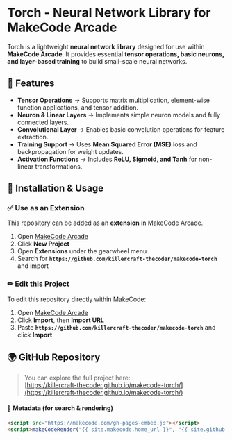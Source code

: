 # Torch - Neural Network Library for MakeCode Arcade

Torch is a lightweight **neural network library** designed for use within **MakeCode Arcade**. It provides essential **tensor operations, basic neurons, and layer-based training** to build small-scale neural networks.

## 🚀 Features
- **Tensor Operations** → Supports matrix multiplication, element-wise function applications, and tensor addition.
- **Neuron & Linear Layers** → Implements simple neuron models and fully connected layers.
- **Convolutional Layer** → Enables basic convolution operations for feature extraction.
- **Training Support** → Uses **Mean Squared Error (MSE)** loss and backpropagation for weight updates.
- **Activation Functions** → Includes **ReLU, Sigmoid, and Tanh** for non-linear transformations.

## 🔗 Installation & Usage

### ✅ **Use as an Extension**
This repository can be added as an **extension** in MakeCode Arcade.

1. Open [MakeCode Arcade](https://arcade.makecode.com/)
2. Click **New Project**
3. Open **Extensions** under the gearwheel menu
4. Search for **`https://github.com/killercraft-thecoder/makecode-torch`** and import

### ✏ **Edit this Project**
To edit this repository directly within MakeCode:

1. Open [MakeCode Arcade](https://arcade.makecode.com/)
2. Click **Import**, then **Import URL**
3. Paste **`https://github.com/killercraft-thecoder/makecode-torch`** and click **Import**

## 🌍 GitHub Repository
> You can explore the full project here:  
> [https://killercraft-thecoder.github.io/makecode-torch/](https://killercraft-thecoder.github.io/makecode-torch/)

#### 📌 Metadata (for search & rendering)
```html
<script src="https://makecode.com/gh-pages-embed.js"></script>
<script>makeCodeRender("{{ site.makecode.home_url }}", "{{ site.github.owner_name }}/{{ site.github.repository_name }}");</script>